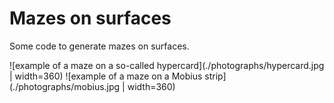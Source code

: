 # Mazes on surfaces

Some code to generate mazes on surfaces.

![example of a maze on a so-called hypercard](./photographs/hypercard.jpg | width=360) ![example of a maze on a Mobius strip](./photographs/mobius.jpg | width=360)

